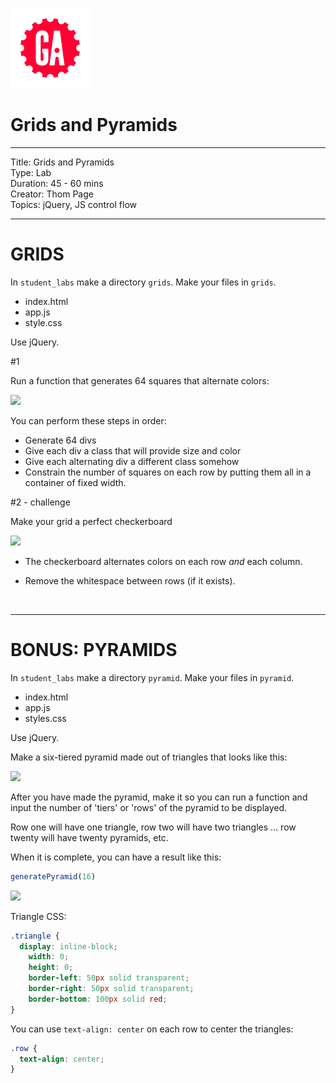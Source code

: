![ga](/ga_cog.png)

# Grids and Pyramids

---
Title: Grids and Pyramids<br>
Type: Lab <br>
Duration: 45 - 60 mins<br>
Creator: Thom Page <br>
Topics: jQuery, JS control flow<br>

---

# GRIDS

In `student_labs` make a directory `grids`. Make your files in `grids`.

* index.html
* app.js
* style.css

Use jQuery.

#1 

Run a function that generates 64 squares that alternate colors:

![](https://i.imgur.com/y2p7C6N.png)

You can perform these steps in order:

* Generate 64 divs
* Give each div a class that will provide size and color
* Give each alternating div a different class somehow
* Constrain the number of squares on each row by putting them all in a container of fixed width.


#2 - challenge

Make your grid a perfect checkerboard

![](https://i.imgur.com/7UfIlHR.png)

* The checkerboard alternates colors on each row _and_ each column.

* Remove the whitespace between rows (if it exists).

<br>
<hr>

# BONUS: PYRAMIDS

In `student_labs` make a directory `pyramid`. Make your files in `pyramid`.

* index.html
* app.js
* styles.css

Use jQuery.

Make a six-tiered pyramid made out of triangles that looks like this:

![](https://i.imgur.com/S0zDk0h.png)

After you have made the pyramid, make it so you can run a function and input the number of 'tiers' or 'rows' of the pyramid to be displayed.

Row one will have one triangle, row two will have two triangles ... row twenty will have twenty pyramids, etc.

When it is complete, you can have a result like this:

```javascript
generatePyramid(16)
```

![](https://i.imgur.com/O2IeAu6.png)

Triangle CSS:

```css
.triangle {
  display: inline-block;
	width: 0;
	height: 0;
	border-left: 50px solid transparent;
	border-right: 50px solid transparent;
	border-bottom: 100px solid red;
}
```

You can use `text-align: center` on each row to center the triangles:

```css
.row {
  text-align: center;
}
```
